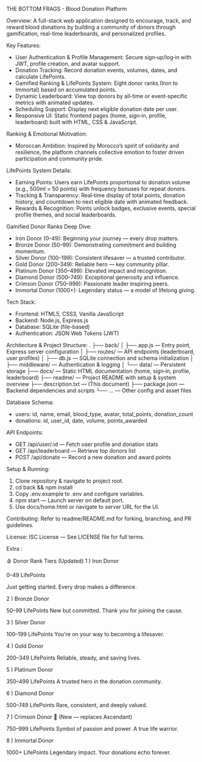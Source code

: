 THE BOTTOM FRAGS - Blood Donation Platform

Overview:
A full-stack web application designed to encourage, track, and reward blood donations by building a community of donors through gamification, real-time leaderboards, and personalized profiles.

Key Features:
- User Authentication & Profile Management: Secure sign‑up/log‑in with JWT, profile creation, and avatar support.
- Donation Tracking: Record donation events, volumes, dates, and calculate LifePoints.
- Gamified Ranking & LifePoints System: Eight donor ranks (Iron to Immortal) based on accumulated points.
- Dynamic Leaderboard: View top donors by all-time or event-specific metrics with animated updates.
- Scheduling Support: Display next eligible donation date per user.
- Responsive UI: Static frontend pages (home, sign‑in, profile, leaderboard) built with HTML, CSS & JavaScript.

Ranking & Emotional Motivation:
- Moroccan Ambition: Inspired by Morocco’s spirit of solidarity and resilience, the platform channels collective emotion to foster driven participation and community pride.

LifePoints System Details:
- Earning Points: Users earn LifePoints proportional to donation volume (e.g., 500ml = 50 points) with frequency bonuses for repeat donors.
- Tracking & Transparency: Real‑time display of total points, donation history, and countdown to next eligible date with animated feedback.
- Rewards & Recognition: Points unlock badges, exclusive events, special profile themes, and social leaderboards.

Gamified Donor Ranks Deep Dive:
- Iron Donor (0–49): Beginning your journey — every drop matters.
- Bronze Donor (50–99): Demonstrating commitment and building momentum.
- Silver Donor (100–199): Consistent lifesaver — a trusted contributor.
- Gold Donor (200–349): Reliable hero — key community pillar.
- Platinum Donor (350–499): Elevated impact and recognition.
- Diamond Donor (500–749): Exceptional generosity and influence.
- Crimson Donor (750–999): Passionate leader inspiring peers.
- Immortal Donor (1000+): Legendary status — a model of lifelong giving.

Tech Stack:
- Frontend: HTML5, CSS3, Vanilla JavaScript
- Backend: Node.js, Express.js
- Database: SQLite (file-based)
- Authentication: JSON Web Tokens (JWT)

Architecture & Project Structure:
.
├── back/
│   ├── app.js           — Entry point, Express server configuration
│   ├── routes/          — API endpoints (leaderboard, user profiles)
│   ├── db.js            — SQLite connection and schema initialization
│   ├── middleware/      — Authentication & logging
│   └── data/            — Persistent storage
├── docs/                — Static HTML documentation (home, sign‑in, profile, leaderboard)
├── readme/              — Project README with setup & system overview
├── description.txt      — (This document)
├── package.json         — Backend dependencies and scripts
└── ...                  — Other config and asset files

Database Schema:
- users: id, name, email, blood_type, avatar, total_points, donation_count
- donations: id, user_id, date, volume, points_awarded

API Endpoints:
- GET /api/user/:id        — Fetch user profile and donation stats
- GET /api/leaderboard     — Retrieve top donors list
- POST /api/donate         — Record a new donation and award points

Setup & Running:
1. Clone repository & navigate to project root.
2. cd back && npm install
3. Copy .env.example to .env and configure variables.
4. npm start — Launch server on default port.
5. Use docs/home.html or navigate to server URL for the UI.

Contributing:
Refer to readme/README.md for forking, branching, and PR guidelines.

License:
ISC License — See LICENSE file for full terms.



Extra :

🩸 Donor Rank Tiers (Updated)
1 ) Iron Donor

0–49 LifePoints

Just getting started. Every drop makes a difference.

2 ) Bronze Donor

50–99 LifePoints
New but committed. Thank you for joining the cause.

3 ) Silver Donor

100–199 LifePoints
You're on your way to becoming a lifesaver.

4 ) Gold Donor

200–349 LifePoints
Reliable, steady, and saving lives.

5 ) Platinum Donor

350–499 LifePoints
A trusted hero in the donation community.

6 ) Diamond Donor

500–749 LifePoints
Rare, consistent, and deeply valued.

7 ) Crimson Donor 🔴 (New — replaces Ascendant)

750–999 LifePoints
Symbol of passion and power. A true life warrior.

8 ) Immortal Donor

1000+ LifePoints
Legendary impact. Your donations echo forever.